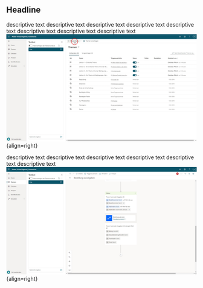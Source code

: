 ## Headline  

descriptive text descriptive text descriptive text descriptive text descriptive text descriptive text descriptive text descriptive text  
![Image title](screenshots/Clipboard10.jpg){align=right}


descriptive text descriptive text descriptive text descriptive text descriptive text descriptive text   
![Image title](screenshots/Clipboard100.jpg){align=right}